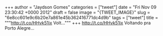
+++
author = "Jaydson Gomes"
categories = ["tweet"]
date = "Fri Nov 09 23:30:42 +0000 2012"
draft = false
image = "{TWEET_IMAGE}"
slug = "6e8cc601e9c6b20e7a861e45b362416771dc4d9b"
tags = ["tweet"]
title = """http://t.co/HHvk51ix Volt..."""
+++
http://t.co/HHvk51ix Voltando pra Porto Alegre...

